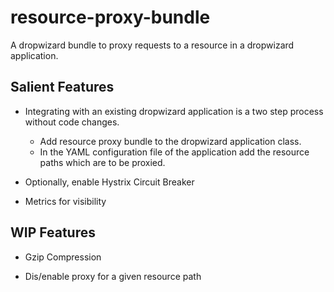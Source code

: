 # resource-proxy-bundle

A dropwizard bundle to proxy requests to a resource in a dropwizard
application. 

## Salient Features

* Integrating with an existing dropwizard application is a two step
  process without code changes. 
  
  * Add resource proxy bundle to the dropwizard application class. 
  * In the YAML configuration file of the application add the resource
    paths which are to be proxied. 
    
* Optionally, enable Hystrix Circuit Breaker

* Metrics for visibility

## WIP Features

* Gzip Compression

* Dis/enable proxy for a given resource path